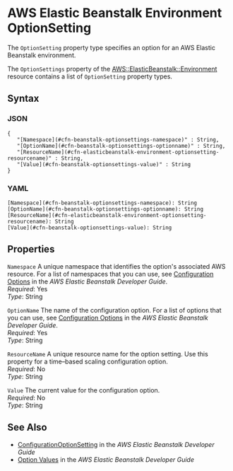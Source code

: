# AWS Elastic Beanstalk Environment OptionSetting<a name="aws-properties-beanstalk-option-settings"></a>

The `OptionSetting` property type specifies an option for an AWS Elastic Beanstalk environment\.

The `OptionSettings` property of the [AWS::ElasticBeanstalk::Environment](aws-properties-beanstalk-environment.md) resource contains a list of `OptionSetting` property types\.

## Syntax<a name="w13ab1c21c10d132c26c23b7"></a>

### JSON<a name="aws-properties-beanstalk-option-settings-syntax.json"></a>

```
{
   "[Namespace](#cfn-beanstalk-optionsettings-namespace)" : String,
   "[OptionName](#cfn-beanstalk-optionsettings-optionname)" : String,
   "[ResourceName](#cfn-elasticbeanstalk-environment-optionsetting-resourcename)" : String,
   "[Value](#cfn-beanstalk-optionsettings-value)" : String
}
```

### YAML<a name="aws-properties-beanstalk-option-settings-syntax.yaml"></a>

```
[Namespace](#cfn-beanstalk-optionsettings-namespace): String
[OptionName](#cfn-beanstalk-optionsettings-optionname): String
[ResourceName](#cfn-elasticbeanstalk-environment-optionsetting-resourcename): String
[Value](#cfn-beanstalk-optionsettings-value): String
```

## Properties<a name="w13ab1c21c10d132c26c23b9"></a>

`Namespace`  <a name="cfn-beanstalk-optionsettings-namespace"></a>
A unique namespace that identifies the option's associated AWS resource\. For a list of namespaces that you can use, see [Configuration Options](https://docs.aws.amazon.com//elasticbeanstalk/latest/dg/command-options.html) in the *AWS Elastic Beanstalk Developer Guide*\.  
*Required*: Yes  
*Type*: String

`OptionName`  <a name="cfn-beanstalk-optionsettings-optionname"></a>
The name of the configuration option\. For a list of options that you can use, see [Configuration Options](https://docs.aws.amazon.com//elasticbeanstalk/latest/dg/command-options.html) in the *AWS Elastic Beanstalk Developer Guide*\.  
*Required*: Yes  
*Type*: String

`ResourceName`  <a name="cfn-elasticbeanstalk-environment-optionsetting-resourcename"></a>
A unique resource name for the option setting\. Use this property for a time–based scaling configuration option\.  
*Required*: No  
*Type*: String

`Value`  <a name="cfn-beanstalk-optionsettings-value"></a>
The current value for the configuration option\.  
*Required*: No  
*Type*: String

## See Also<a name="w13ab1c21c10d132c26c23c11"></a>
+ [ConfigurationOptionSetting](https://docs.aws.amazon.com//elasticbeanstalk/latest/api/API_ConfigurationOptionSetting.html) in the *AWS Elastic Beanstalk Developer Guide*
+ [Option Values](https://docs.aws.amazon.com//elasticbeanstalk/latest/dg/command-options.html) in the *AWS Elastic Beanstalk Developer Guide*